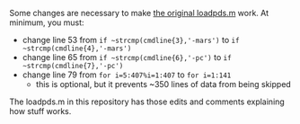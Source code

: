 Some changes are necessary to make [the original loadpds.m](https://github.com/csdms-contrib/slepian_hotel/blob/master/MGS/loadpds.m) work. At minimum, you must:

* change line 53 from `if ~strcmp(cmdline{3},'-mars')` to `if ~strcmp(cmdline{4},'-mars')`
* change line 65 from `if ~strcmp(cmdline{6},'-pc')` to `if ~strcmp(cmdline{7},'-pc')`
* change line 79 from `for i=5:407%i=1:407` to `for i=1:141`
  * this is optional, but it prevents ~350 lines of data from being skipped

The loadpds.m in this repository has those edits and comments explaining how stuff works.
